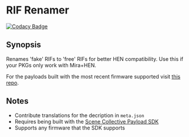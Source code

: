 RIF Renamer
===
[![Codacy Badge](https://app.codacy.com/project/badge/Grade/)](https://www.codacy.com/gh/Scene-Collective/ps4-rif-renamer/dashboard)

## Synopsis
Renames 'fake' RIFs to 'free' RIFs for better HEN compatibility. Use this if your PKGs only work with Mira+HEN.

For the payloads built with the most recent firmware supported visit [this repo].

## Notes
- Contribute translations for the decription in `meta.json`
- Requires being built with the [Scene Collective Payload SDK]
- Supports any firmware that the SDK supports

[//]: #
  [Scene Collective Payload SDK]: <https://github.com/Scene-Collective/ps4-payload-sdk>
  [this repo]: <https://github.com/Scene-Collective/ps4-payload-repo>
